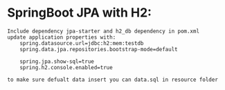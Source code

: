# SpringBoot JPA with H2:
	Include dependency jpa-starter and h2_db dependency in pom.xml
	update application properties with:
		spring.datasource.url=jdbc:h2:mem:testdb
		spring.data.jpa.repositories.bootstrap-mode=default

		spring.jpa.show-sql=true
		spring.h2.console.enabled=true
	
	to make sure defualt data insert you can data.sql in resource folder
